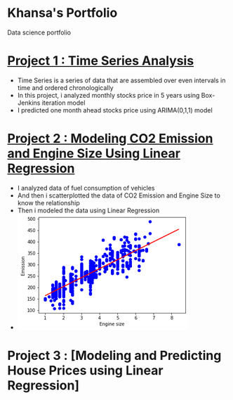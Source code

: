 # Khansa's Portfolio
Data science portfolio

# [Project 1 : Time Series Analysis](https://github.com/khns26/mini_project/blob/90b98cbf188f9724876d4e5c2ede3dac06de1cfd/Time%20Series%20Forecasting.R)
- Time Series is a series of data that are assembled over even intervals in time and ordered chronologically
- In this project, i analyzed monthly stocks price in 5 years using Box-Jenkins iteration model
- I predicted one month ahead stocks price using ARIMA(0,1,1) model

# [Project 2 : Modeling CO2 Emission and Engine Size Using Linear Regression](https://github.com/khns26/mini_project/blob/90b98cbf188f9724876d4e5c2ede3dac06de1cfd/Modeling_CO2_Emission_and_Engine_Size.ipynb)
- I analyzed data of fuel consumption of vehicles
- And then i scatterplotted the data of CO2 Emission and Engine Size to know the relationship
- Then i modeled the data using Linear Regression
- ![Plot the fitting model](https://github.com/khns26/Portfolio/blob/main/linreg.png?raw=true) 

# Project 3 : [Modeling and Predicting House Prices using Linear Regression]

